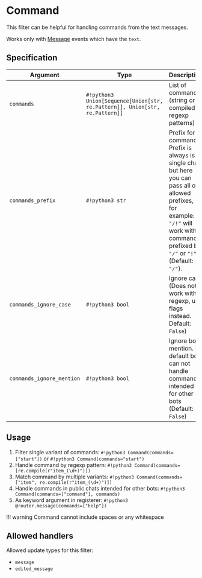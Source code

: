 # Command

This filter can be helpful for handling commands from the text messages.

Works only with [Message](../../api/types/message.md) events which have the `text`.

## Specification
| Argument | Type | Description |
| --- | --- | --- |
| `commands` |  `#!python3 Union[Sequence[Union[str, re.Pattern]], Union[str, re.Pattern]]` | List of commands (string or compiled regexp patterns) |
| `commands_prefix` |  `#!python3 str` | Prefix for command. Prefix is always is single char but here you can pass all of allowed prefixes, for example: `"/!"` will work with commands prefixed by  `"/"` or `"!"` (Default: `"/"`). |
| `commands_ignore_case` |  `#!python3 bool` | Ignore case (Does not work with regexp, use flags instead. Default: `False`) |
| `commands_ignore_mention` |  `#!python3 bool` | Ignore bot mention. By default bot can not handle commands intended for other bots (Default: `False`) |


## Usage

1. Filter single variant of commands: `#!python3 Command(commands=["start"])` or `#!python3 Command(commands="start")`
1. Handle command by regexp pattern: `#!python3 Command(commands=[re.compile(r"item_(\d+)")])`
1. Match command by multiple variants: `#!python3 Command(commands=["item", re.compile(r"item_(\d+)")])`
1. Handle commands in public chats intended for other bots: `#!python3 Command(commands=["command"], commands)`
1. As keyword argument in registerer: `#!python3 @router.message(commands=["help"])`

!!! warning 
    Command cannot include spaces or any whitespace

## Allowed handlers

Allowed update types for this filter:

- `message`
- `edited_message`
